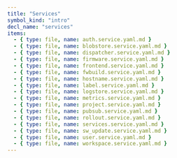 ```yaml
---
title: "Services"
symbol_kind: "intro"
decl_name: "services"
items:
  - { type: file, name: auth.service.yaml.md }
  - { type: file, name: blobstore.service.yaml.md }
  - { type: file, name: dispatcher.service.yaml.md }
  - { type: file, name: firmware.service.yaml.md }
  - { type: file, name: frontend.service.yaml.md }
  - { type: file, name: fwbuild.service.yaml.md }
  - { type: file, name: hostname.service.yaml.md }
  - { type: file, name: label.service.yaml.md }
  - { type: file, name: logstore.service.yaml.md }
  - { type: file, name: metrics.service.yaml.md }
  - { type: file, name: project.service.yaml.md }
  - { type: file, name: pubsub.service.yaml.md }
  - { type: file, name: rollout.service.yaml.md }
  - { type: file, name: services.service.yaml.md }
  - { type: file, name: sw_update.service.yaml.md }
  - { type: file, name: user.service.yaml.md }
  - { type: file, name: workspace.service.yaml.md }
---
```


